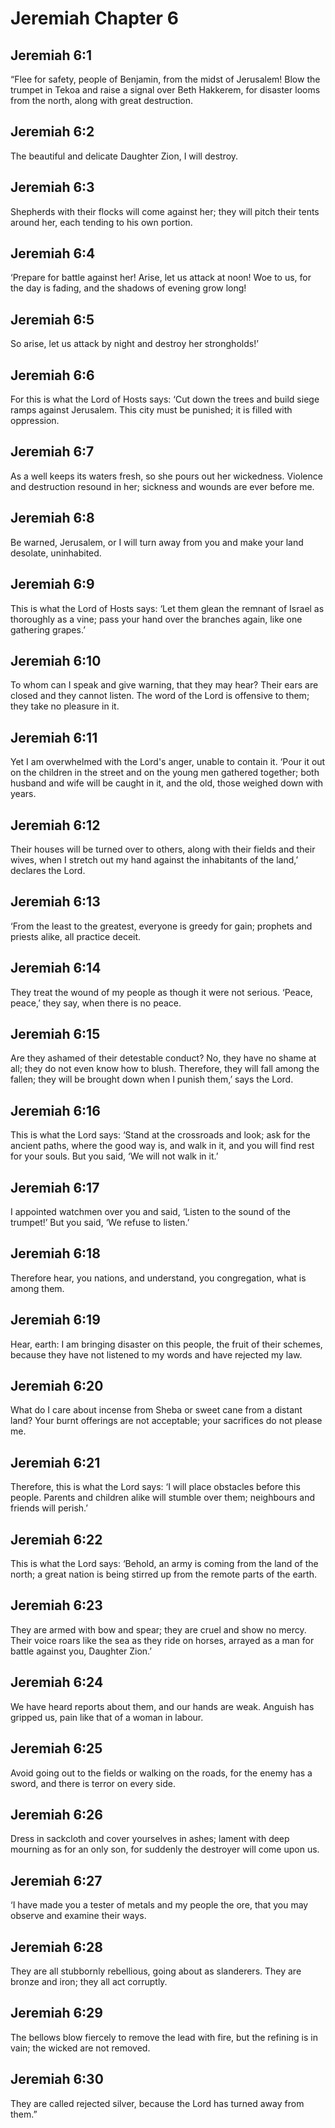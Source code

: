 # Jeremiah Chapter 6

## Jeremiah 6:1
“Flee for safety, people of Benjamin, from the midst of Jerusalem! Blow the trumpet in Tekoa and raise a signal over Beth Hakkerem, for disaster looms from the north, along with great destruction.

## Jeremiah 6:2
The beautiful and delicate Daughter Zion, I will destroy.

## Jeremiah 6:3
Shepherds with their flocks will come against her; they will pitch their tents around her, each tending to his own portion.

## Jeremiah 6:4
‘Prepare for battle against her! Arise, let us attack at noon! Woe to us, for the day is fading, and the shadows of evening grow long!

## Jeremiah 6:5
So arise, let us attack by night and destroy her strongholds!’

## Jeremiah 6:6
For this is what the Lord of Hosts says: ‘Cut down the trees and build siege ramps against Jerusalem. This city must be punished; it is filled with oppression.

## Jeremiah 6:7
As a well keeps its waters fresh, so she pours out her wickedness. Violence and destruction resound in her; sickness and wounds are ever before me.

## Jeremiah 6:8
Be warned, Jerusalem, or I will turn away from you and make your land desolate, uninhabited.

## Jeremiah 6:9
This is what the Lord of Hosts says: ‘Let them glean the remnant of Israel as thoroughly as a vine; pass your hand over the branches again, like one gathering grapes.’

## Jeremiah 6:10
To whom can I speak and give warning, that they may hear? Their ears are closed and they cannot listen. The word of the Lord is offensive to them; they take no pleasure in it.

## Jeremiah 6:11
Yet I am overwhelmed with the Lord's anger, unable to contain it. ‘Pour it out on the children in the street and on the young men gathered together; both husband and wife will be caught in it, and the old, those weighed down with years.

## Jeremiah 6:12
Their houses will be turned over to others, along with their fields and their wives, when I stretch out my hand against the inhabitants of the land,’ declares the Lord.

## Jeremiah 6:13
‘From the least to the greatest, everyone is greedy for gain; prophets and priests alike, all practice deceit.

## Jeremiah 6:14
They treat the wound of my people as though it were not serious. ‘Peace, peace,’ they say, when there is no peace.

## Jeremiah 6:15
Are they ashamed of their detestable conduct? No, they have no shame at all; they do not even know how to blush. Therefore, they will fall among the fallen; they will be brought down when I punish them,’ says the Lord.

## Jeremiah 6:16
This is what the Lord says: ‘Stand at the crossroads and look; ask for the ancient paths, where the good way is, and walk in it, and you will find rest for your souls. But you said, ‘We will not walk in it.’

## Jeremiah 6:17
I appointed watchmen over you and said, ‘Listen to the sound of the trumpet!’ But you said, ‘We refuse to listen.’

## Jeremiah 6:18
Therefore hear, you nations, and understand, you congregation, what is among them.

## Jeremiah 6:19
Hear, earth: I am bringing disaster on this people, the fruit of their schemes, because they have not listened to my words and have rejected my law.

## Jeremiah 6:20
What do I care about incense from Sheba or sweet cane from a distant land? Your burnt offerings are not acceptable; your sacrifices do not please me.

## Jeremiah 6:21
Therefore, this is what the Lord says: ‘I will place obstacles before this people. Parents and children alike will stumble over them; neighbours and friends will perish.’

## Jeremiah 6:22
This is what the Lord says: ‘Behold, an army is coming from the land of the north; a great nation is being stirred up from the remote parts of the earth.

## Jeremiah 6:23
They are armed with bow and spear; they are cruel and show no mercy. Their voice roars like the sea as they ride on horses, arrayed as a man for battle against you, Daughter Zion.’

## Jeremiah 6:24
We have heard reports about them, and our hands are weak. Anguish has gripped us, pain like that of a woman in labour.

## Jeremiah 6:25
Avoid going out to the fields or walking on the roads, for the enemy has a sword, and there is terror on every side.

## Jeremiah 6:26
Dress in sackcloth and cover yourselves in ashes; lament with deep mourning as for an only son, for suddenly the destroyer will come upon us.

## Jeremiah 6:27
‘I have made you a tester of metals and my people the ore, that you may observe and examine their ways.

## Jeremiah 6:28
They are all stubbornly rebellious, going about as slanderers. They are bronze and iron; they all act corruptly.

## Jeremiah 6:29
The bellows blow fiercely to remove the lead with fire, but the refining is in vain; the wicked are not removed.

## Jeremiah 6:30
They are called rejected silver, because the Lord has turned away from them.”
